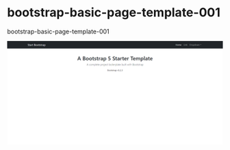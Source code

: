 # bootstrap-basic-page-template-001
bootstrap-basic-page-template-001

![basic001](/assets/basic-page-template-001.png)
